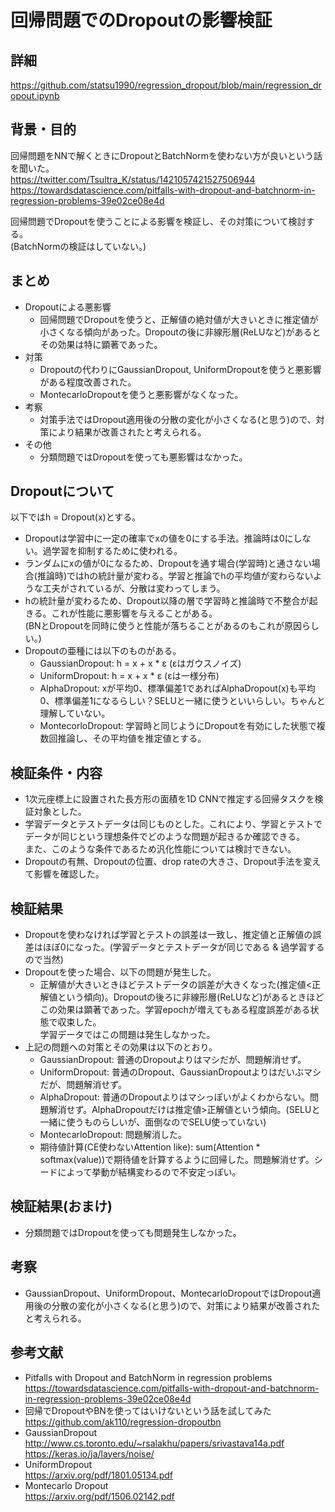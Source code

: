 # 回帰問題でのDropoutの影響検証
## 詳細
https://github.com/statsu1990/regression_dropout/blob/main/regression_dropout.ipynb

## 背景・目的
回帰問題をNNで解くときにDropoutとBatchNormを使わない方が良いという話を聞いた。  
https://twitter.com/Tsultra_K/status/1421057421527506944  
https://towardsdatascience.com/pitfalls-with-dropout-and-batchnorm-in-regression-problems-39e02ce08e4d  

回帰問題でDropoutを使うことによる影響を検証し、その対策について検討する。  
(BatchNormの検証はしていない。)  

## まとめ
- Dropoutによる悪影響
  - 回帰問題でDropoutを使うと、正解値の絶対値が大きいときに推定値が小さくなる傾向があった。Dropoutの後に非線形層(ReLUなど)があるとその効果は特に顕著であった。
- 対策
  - Dropoutの代わりにGaussianDropout, UniformDropoutを使うと悪影響がある程度改善された。
  - MontecarloDropoutを使うと悪影響がなくなった。
- 考察
  - 対策手法ではDropout適用後の分散の変化が小さくなる(と思う)ので、対策により結果が改善されたと考えられる。
- その他
  - 分類問題ではDropoutを使っても悪影響はなかった。

## Dropoutについて
以下ではh = Dropout(x)とする。
- Dropoutは学習中に一定の確率でxの値を0にする手法。推論時は0にしない。過学習を抑制するために使われる。
- ランダムにxの値が0になるため、Dropoutを通す場合(学習時)と通さない場合(推論時)ではhの統計量が変わる。学習と推論でhの平均値が変わらないような工夫がされているが、分散は変わってしまう。
- hの統計量が変わるため、Dropout以降の層で学習時と推論時で不整合が起きる。これが性能に悪影響を与えることがある。  
  (BNとDropoutを同時に使うと性能が落ちることがあるのもこれが原因らしい。)
- Dropoutの亜種には以下のものがある。
  - GaussianDropout: h = x + x * ε (εはガウスノイズ)
  - UniformDropout: h = x + x * ε (εは一様分布)
  - AlphaDropout: xが平均0、標準偏差1であればAlphaDropout(x)も平均0、標準偏差1になるらしい？SELUと一緒に使うといいらしい。ちゃんと理解していない。  
  - MontecorloDropout: 学習時と同じようにDropoutを有効にした状態で複数回推論し、その平均値を推定値とする。

## 検証条件・内容
- 1次元座標上に設置された長方形の面積を1D CNNで推定する回帰タスクを検証対象とした。
- 学習データとテストデータは同じものとした。これにより、学習とテストでデータが同じという理想条件でどのような問題が起きるか確認できる。  
  また、このような条件であるため汎化性能については検討できない。
- Dropoutの有無、Dropoutの位置、drop rateの大きさ、Dropout手法を変えて影響を確認した。

## 検証結果
- Dropoutを使わなければ学習とテストの誤差は一致し、推定値と正解値の誤差はほぼ0になった。(学習データとテストデータが同じである & 過学習する ので当然)
- Dropoutを使った場合、以下の問題が発生した。
  - 正解値が大きいときほどテストデータの誤差が大きくなった(推定値<正解値という傾向)。Dropoutの後ろに非線形層(ReLUなど)があるときほどこの効果は顕著であった。学習epochが増えてもある程度誤差がある状態で収束した。  
    学習データではこの問題は発生しなかった。
- 上記の問題への対策とその効果は以下のとおり。
  - GaussianDropout: 普通のDropoutよりはマシだが、問題解消せず。
  - UniformDropout: 普通のDropout、GaussianDropoutよりはだいぶマシだが、問題解消せず。
  - AlphaDropout: 普通のDropoutよりはマシっぽいがよくわからない。問題解消せず。AlphaDropoutだけは推定値>正解値という傾向。(SELUと一緒に使うものらしいが、面倒なのでSELU使っていない)
  - MontecarloDropout: 問題解消した。
  - 期待値計算(CE使わないAttention like): sum(Attention * softmax(value))で期待値を計算するように回帰した。問題解消せず。シードによって挙動が結構変わるので不安定っぽい。

## 検証結果(おまけ)
- 分類問題ではDropoutを使っても問題発生しなかった。

## 考察
- GaussianDropout、UniformDropout、MontecarloDropoutではDropout適用後の分散の変化が小さくなる(と思う)ので、対策により結果が改善されたと考えられる。

## 参考文献
- Pitfalls with Dropout and BatchNorm in regression problems  
  https://towardsdatascience.com/pitfalls-with-dropout-and-batchnorm-in-regression-problems-39e02ce08e4d
- 回帰でDropoutやBNを使ってはいけないという話を試してみた  
  https://github.com/ak110/regression-dropoutbn
- GaussianDropout  
  http://www.cs.toronto.edu/~rsalakhu/papers/srivastava14a.pdf  
  https://keras.io/ja/layers/noise/
- UniformDropout  
  https://arxiv.org/pdf/1801.05134.pdf
- Montecarlo Dropout  
  https://arxiv.org/pdf/1506.02142.pdf
